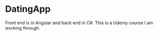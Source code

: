# DatingApp
Front end is in Angular and back end in C#.
This is a Udemy course I am working through.

